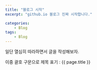 ```yaml
---
title: "블로그 시작"
excerpt: "github.io 블로그 진짜 시작합니다."

categories:
    - Blog
tags:
    - Blog
---
```


일단 열심히 따라하면서 글을 작성해보자.

이중 괄호 구문으로 제목 표기 : {{ page.title }}